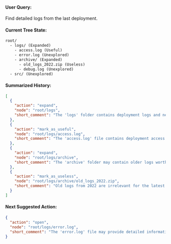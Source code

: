 #### User Query:
Find detailed logs from the last deployment.

#### Current Tree State:
```txt
root/
  - logs/ (Expanded)
    - access.log (Useful)
    - error.log (Unexplored)
    - archive/ (Expanded)
      - old_logs_2022.zip (Useless)
      - debug.log (Unexplored)
  - src/ (Unexplored)
```

#### Summarized History:
```json
[
  {
    "action": "expand",
    "node": "root/logs",
    "short_comment": "The 'logs' folder contains deployment logs and needs to be examined."
  },
  {
    "action": "mark_as_useful",
    "node": "root/logs/access.log",
    "short_comment": "The 'access.log' file contains deployment access logs."
  },
  {
    "action": "expand",
    "node": "root/logs/archive",
    "short_comment": "The 'archive' folder may contain older logs worth examining."
  },
  {
    "action": "mark_as_useless",
    "node": "root/logs/archive/old_logs_2022.zip",
    "short_comment": "Old logs from 2022 are irrelevant for the latest deployment."
  }
]
```

#### Next Suggested Action:
```json
{
  "action": "open",
  "node": "root/logs/error.log",
  "short_comment": "The 'error.log' file may provide detailed information about deployment issues."
}
```